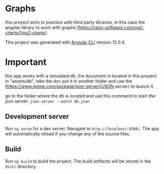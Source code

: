 # Graphs

this proyect aims to practice with third party libraries, in this case the angular library to work with graphs [https://valor-software.com/ng2-charts/](ng2-charts).

This project was generated with [Angular CLI](https://github.com/angular/angular-cli) version 12.0.4.

# Important

this app works with a simulated db, the document is located in this proyect in "assets/db", take the doc put it in another folder and use the [https://www.npmjs.com/package/json-server](JSON server) to launch it.

go to the folder where the db is located and use this command to start the json server:
`json-server --watch db.json`

## Development server

Run `ng serve` for a dev server. Navigate to `http://localhost:4200/`. The app will automatically reload if you change any of the source files.

## Build

Run `ng build` to build the project. The build artifacts will be stored in the `dist/` directory.